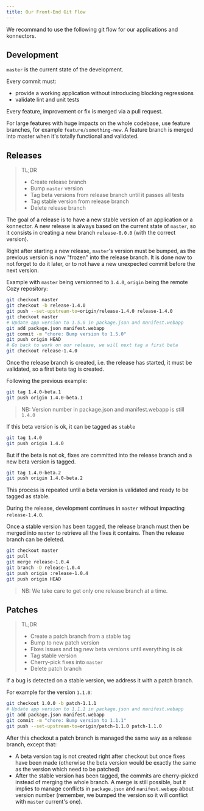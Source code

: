 ```yaml
---
title: Our Front-End Git Flow
---
```


We recommand to use the following git flow for our applications and konnectors.

## Development

`master` is the current state of the development.

Every commit must:

* provide a working application without introducing blocking regressions
* validate lint and unit tests

Every feature, improvement or fix is merged via a pull request.

For large features with huge impacts on the whole codebase, use feature branches, for example `feature/something-new`. A feature branch is merged into master when it's totally functional and validated.

## Releases

> TL;DR
>
> * Create release branch
> * Bump `master` version
> * Tag beta versions from release branch until it passes all tests
> * Tag stable version from release branch
> * Delete release branch

The goal of a release is to have a new stable version of an application or a konnector.  A new release is always based on the current state of `master`, so it consists in creating a new branch `release-0.0.0` (with the correct version).

Right after starting a new release, `master`'s version must be bumped, as the previous version is now "frozen" into the release branch. It is done now to not forget to do it later, or to not have a new unexpected commit before the next version.

Example with `master` being versionned to `1.4.0`, `origin` being the remote Cozy repository:

```sh
git checkout master
git checkout -b release-1.4.0
git push --set-upstream-to=origin/release-1.4.0 release-1.4.0
git checkout master
# Update app version to 1.5.0 in package.json and manifest.webapp
git add package.json manifest.webapp
git commit -m "chore: Bump version to 1.5.0"
git push origin HEAD
# Go back to work on our release, we will next tag a first beta
git checkout release-1.4.0
```

Once the release branch is created, i.e. the release has started, it must be validated, so a first beta tag is created.

Following the previous example:
```sh
git tag 1.4.0-beta.1
git push origin 1.4.0-beta.1
```
> NB: Version number in package.json and manifest.webapp is still `1.4.0`


If this beta version is ok, it can be tagged as `stable`

```sh
git tag 1.4.0
git push origin 1.4.0
```

But if the beta is not ok, fixes are committed into the release branch and a new beta version is tagged.

```sh
git tag 1.4.0-beta.2
git push origin 1.4.0-beta.2
```

This process is repeated until a beta version is validated and ready to be tagged as stable.

During the release, development continues in `master` without impacting `release-1.4.0`.

Once a stable version has been tagged, the release branch must then be merged into `master` to retrieve all the fixes it contains. Then the release branch can be deleted.

```sh
git checkout master
git pull
git merge release-1.0.4
git branch -D release-1.0.4
git push origin :release-1.0.4
git push origin HEAD
```

> NB: We take care to get only one release branch at a time.

## Patches

> TL;DR
>
> * Create a patch branch from a stable tag
> * Bump to new patch version
> * Fixes issues and tag new beta versions until everything is ok
> * Tag stable version
> * Cherry-pick fixes into `master`
> * Delete patch branch

If a bug is detected on a stable version, we address it with a patch branch.

For example for the version `1.1.0`:
```sh
git checkout 1.0.0 -b patch-1.1.1
# Update app version to 1.1.1 in package.json and manifest.webapp
git add package.json manifest.webapp
git commit -m "chore: Bump version to 1.1.1"
git push --set-upstream-to=origin/patch-1.1.0 patch-1.1.0
```
After this checkout a patch branch is managed the same way as a release branch, except that:

* A beta version tag is not created right after checkout but once fixes have been made (otherwise the beta version would be exactly the same as the version which need to be patched)
* After the stable version has been tagged, the commits are cherry-picked instead of merging the whole branch. A merge is still possible, but it implies to manage conflicts in `package.json` and `manifest.webapp` about version number (remember, we bumped the version so it will conflict with `master` current's one).
